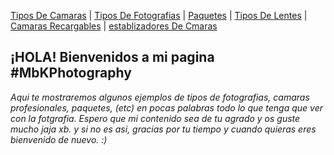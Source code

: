 [Tipos De Camaras](Tipos_De_Camaras.md) | [Tipos De Fotografias](Tipos_De_Fotografías.md) | [Paquetes](Paquetes.md) | [Tipos De Lentes](Tipos_De_Lentes.md) | [Camaras Recargables](Camaras_Recargables.md) | [establizadores De Cmaras](Estabilizadores_De_Camaras.md) 
## ¡HOLA! Bienvenidos a mi pagina #MbKPhotography
_Aqui te mostraremos algunos ejemplos de tipos de fotografias, camaras profesionales, paquetes, (etc) en pocas palabras todo lo que tenga que ver con la fotgrafia. Espero que mi contenido sea de tu agrado y os guste mucho jaja xb. y si no es asi, gracias por tu tiempo y cuando quieras eres bienvenido de nuevo. :)_
